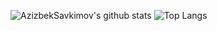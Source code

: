 ![AzizbekSavkimov's github stats](https://github-readme-stats.vercel.app/api?username=AzizbekSavkimov&show_icons=true&theme=algolia&count_private=true)
![Top Langs](https://github-readme-stats.vercel.app/api/top-langs/?username=AzizbekSavkimov&theme=algolia&layout=compact&langs_count=10&hide=Jupyter%20Notebook)
